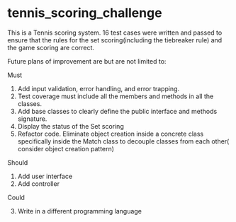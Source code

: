 # tennis_scoring_challenge
This is a Tennis scoring system. 16 test cases were written and passed to ensure that 
the rules for the set scoring(including the tiebreaker rule) and the game scoring are correct.

Future plans of improvement are but are not limited to: 

Must

1. Add input validation, error handling, and error trapping.
2. Test coverage must include all the members and methods in all the classes.
3. Add base classes to clearly define the public interface and methods signature.
4. Display the status of the Set scoring
5. Refactor code. Eliminate object creation inside a concrete class specifically inside the Match class to decouple classes from each other( consider object creation pattern)

Should

1. Add user interface
2. Add controller

Could

3. Write in a different programming language
